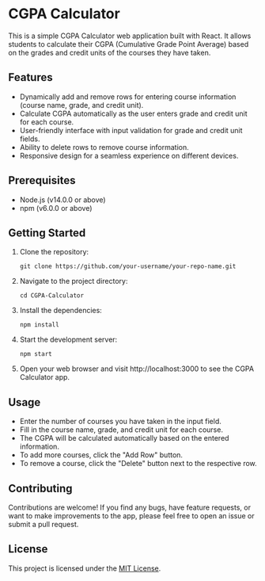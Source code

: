 # CGPA Calculator

This is a simple CGPA Calculator web application built with React. It allows students to calculate their CGPA (Cumulative Grade Point Average) based on the grades and credit units of the courses they have taken.

## Features

- Dynamically add and remove rows for entering course information (course name, grade, and credit unit).
- Calculate CGPA automatically as the user enters grade and credit unit for each course.
- User-friendly interface with input validation for grade and credit unit fields.
- Ability to delete rows to remove course information.
- Responsive design for a seamless experience on different devices.

## Prerequisites

- Node.js (v14.0.0 or above)
- npm (v6.0.0 or above)

## Getting Started

1. Clone the repository:
   ```
   git clone https://github.com/your-username/your-repo-name.git
   ```

2. Navigate to the project directory:
   ```
   cd CGPA-Calculator
   ```

3. Install the dependencies:
   ```
   npm install
   ```

4. Start the development server:
   ```
   npm start
   ```

5. Open your web browser and visit http://localhost:3000 to see the CGPA Calculator app.

## Usage

- Enter the number of courses you have taken in the input field.
- Fill in the course name, grade, and credit unit for each course.
- The CGPA will be calculated automatically based on the entered information.
- To add more courses, click the "Add Row" button.
- To remove a course, click the "Delete" button next to the respective row.

## Contributing

Contributions are welcome! If you find any bugs, have feature requests, or want to make improvements to the app, please feel free to open an issue or submit a pull request.

## License

This project is licensed under the [MIT License](https://opensource.org/licenses/MIT).
